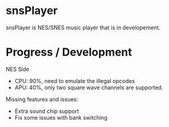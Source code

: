 # snsPlayer

snsPlayer is NES/SNES music player that is in developement.



# Progress / Development
NES Side

- CPU: 90%, need to emulate the illegal opcodes
- APU: 40%, only two square wave channels are supported.

Missing features and issues:
- Extra sound chip support
- Fix some issues with bank switching




